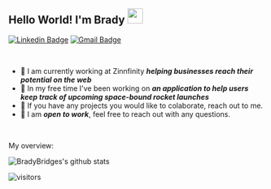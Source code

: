 ## Hello World! I'm Brady <img src="https://raw.githubusercontent.com/iampavangandhi/iampavangandhi/master/gifs/Hi.gif" width="30px"></h2>

[![Linkedin Badge](https://img.shields.io/badge/-bradybridges-blue?style=flat&logo=Linkedin&logoColor=white&link=https://www.linkedin.com/in/brady-bridges/)](https://www.linkedin.com/in/brady-bridges/)
[![Gmail Badge](https://img.shields.io/badge/-bradyjbridges-c14438?style=flat&logo=Gmail&logoColor=white&link=mailto:bradyjbridges@gmail.com)](mailto:bradyjbridges@gmail.com)
<div>
  
<br />

- 🔭 I am currently working at Zinnfinity ***helping businesses reach their potential on the web***
- 🔭 In my free time I've been working on ***an application to help users keep track of upcoming space-bound rocket launches***
- 👯 If you have any projects you would like to colaborate, reach out to me.
- 💬 I am ***open to work***, feel free to reach out with any questions.


</h4>
</div>

<br />

<div><p>My overview: </p></div>

![BradyBridges's github stats](https://github-readme-stats.vercel.app/api?username=bradybridges&show_icons=true)
<br />

![visitors](https://visitor-badge.laobi.icu/badge?page_id=bradybridges.bradybridges) 

<br />

